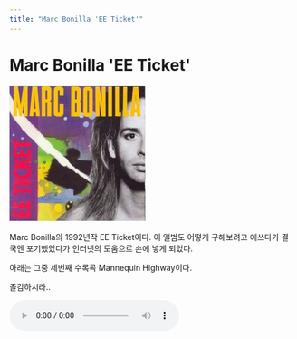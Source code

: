 ```yaml
---
title: "Marc Bonilla 'EE Ticket'"
---
```

# Marc Bonilla 'EE Ticket'


![image](/assets/images/43577007644e46857be42988a47f02fa.jpg)

Marc Bonilla의 1992년작 EE Ticket이다. 이 앨범도 어떻게 구해보려고 애쓰다가 결국엔 포기했었다가 인터넷의 도움으로 손에 넣게 되었다.

아래는 그중 세번째 수록곡 Mannequin Highway이다. 

즐감하시라..

<audio src="/assets/images/4d6a29db0447fca5331c3dea29ccc316.mp3" controls preload></audio>


